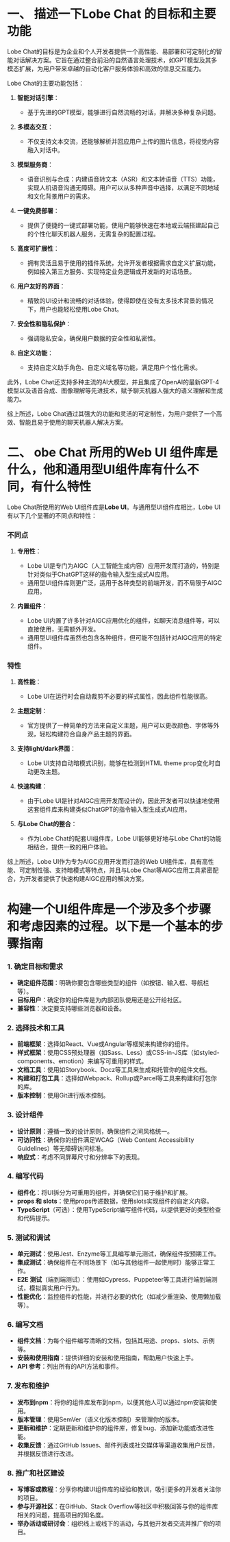 # 一、 描述一下Lobe Chat 的目标和主要功能 

Lobe Chat的目标是为企业和个人开发者提供一个高性能、易部署和可定制化的智能对话解决方案。它旨在通过整合前沿的自然语言处理技术，如GPT模型及其多模态扩展，为用户带来卓越的自动化客户服务体验和高效的信息交互能力。

Lobe Chat的主要功能包括：

1. **智能对话引擎**：
   - 基于先进的GPT模型，能够进行自然流畅的对话，并解决多种复杂问题。

2. **多模态交互**：
   - 不仅支持文本交流，还能够解析并回应用户上传的图片信息，将视觉内容融入对话中。

3. **模型服务商**：
   - 语音识别与合成：内建语音转文本（ASR）和文本转语音（TTS）功能，实现人机语音沟通无障碍。用户可以从多种声音中选择，以满足不同地域和文化背景用户的需求。

4. **一键免费部署**：
   - 提供了便捷的一键式部署功能，使用户能够快速在本地或云端搭建起自己的个性化聊天机器人服务，无需复杂的配置过程。

5. **高度可扩展性**：
   - 拥有灵活且易于使用的插件系统，允许开发者根据需求自定义扩展功能，例如接入第三方服务、实现特定业务逻辑或开发新的对话场景。

6. **用户友好的界面**：
   - 精致的UI设计和流畅的对话体验，使得即使在没有太多技术背景的情况下，用户也能轻松使用Lobe Chat。

7. **安全性和隐私保护**：
   - 强调隐私安全，确保用户数据的安全性和私密性。

8. **自定义功能**：
   - 支持自定义助手角色、自定义域名等功能，满足用户个性化需求。

此外，Lobe Chat还支持多种主流的AI大模型，并且集成了OpenAI的最新GPT-4模型以及语音合成、图像理解等先进技术，赋予聊天机器人强大的语义理解和生成能力。

综上所述，Lobe Chat通过其强大的功能和灵活的可定制性，为用户提供了一个高效、智能且易于使用的聊天机器人解决方案。



# 二、 obe Chat 所用的Web UI 组件库是什么，他和通用型UI组件库有什么不同，有什么特性 

Lobe Chat所使用的Web UI组件库是**Lobe UI**。与通用型UI组件库相比，Lobe UI有以下几个显著的不同点和特性：

### 不同点

1. **专用性**：
   - Lobe UI是专门为AIGC（人工智能生成内容）应用开发而打造的，特别是针对类似于ChatGPT这样的指令输入型生成式AI应用。
   - 通用型UI组件库则更广泛，适用于各种类型的前端开发，而不局限于AIGC应用。

2. **内置组件**：
   - Lobe UI内置了许多针对AIGC应用优化的组件，如聊天消息组件等，可以直接使用，无需额外开发。
   - 通用型UI组件库虽然也包含各种组件，但可能不包括针对AIGC应用的特定组件。

### 特性

1. **高性能**：
   - Lobe UI在运行时会自动裁剪不必要的样式属性，因此组件性能很高。

2. **主题定制**：
   - 官方提供了一种简单的方法来自定义主题，用户可以更改颜色、字体等外观，轻松构建符合自身产品主题的界面。

3. **支持light/dark界面**：
   - Lobe UI支持自动暗模式识别，能够在检测到HTML theme prop变化时自动更改主题。

4. **快速构建**：
   - 由于Lobe UI是针对AIGC应用开发而设计的，因此开发者可以快速地使用这套组件库来构建类似ChatGPT的指令输入型生成式AI应用。

5. **与Lobe Chat的整合**：
   - 作为Lobe Chat的配套UI组件库，Lobe UI能够更好地与Lobe Chat的功能相结合，提供一致的用户体验。

综上所述，Lobe UI作为专为AIGC应用开发而打造的Web UI组件库，具有高性能、可定制性强、支持暗模式等特点，并且与Lobe Chat等AIGC应用工具紧密配合，为开发者提供了快速构建AIGC应用的解决方案。





#  构建一个UI组件库是一个涉及多个步骤和考虑因素的过程。以下是一个基本的步骤指南

### 1. 确定目标和需求

* **确定组件范围**：明确你要包含哪些类型的组件（如按钮、输入框、导航栏等）。
* **目标用户**：确定你的组件库是为内部团队使用还是公开给社区。
* **兼容性**：决定要支持哪些浏览器和设备。

### 2. 选择技术和工具

* **前端框架**：选择如React、Vue或Angular等框架来构建你的组件。
* **样式框架**：使用CSS预处理器（如Sass、Less）或CSS-in-JS库（如styled-components、emotion）来编写可重用的样式。
* **文档工具**：使用如Storybook、Docz等工具来生成和托管你的组件文档。
* **构建和打包工具**：选择如Webpack、Rollup或Parcel等工具来构建和打包你的库。
* **版本控制**：使用Git进行版本控制。

### 3. 设计组件

* **设计原则**：遵循一致的设计原则，确保组件之间风格统一。
* **可访问性**：确保你的组件满足WCAG（Web Content Accessibility Guidelines）等无障碍访问标准。
* **响应式**：考虑不同屏幕尺寸和分辨率下的表现。

### 4. 编写代码

* **组件化**：将UI拆分为可重用的组件，并确保它们易于维护和扩展。
* **props 和 slots**：使用props传递数据，使用slots实现组件的自定义内容。
* **TypeScript**（可选）：使用TypeScript编写组件代码，以提供更好的类型检查和代码提示。

### 5. 测试和调试

* **单元测试**：使用Jest、Enzyme等工具编写单元测试，确保组件按预期工作。
* **集成测试**：确保组件在不同场景下（如与其他组件一起使用时）能够正常工作。
* **E2E 测试**（端到端测试）：使用如Cypress、Puppeteer等工具进行端到端测试，模拟真实用户行为。
* **性能优化**：监控组件的性能，并进行必要的优化（如减少重渲染、使用懒加载等）。

### 6. 编写文档

* **组件文档**：为每个组件编写清晰的文档，包括其用途、props、slots、示例等。
* **安装和使用指南**：提供详细的安装和使用指南，帮助用户快速上手。
* **API 参考**：列出所有的API方法和事件。

### 7. 发布和维护

* **发布到npm**：将你的组件库发布到npm，以便其他人可以通过npm安装和使用。
* **版本管理**：使用SemVer（语义化版本控制）来管理你的版本。
* **更新和维护**：定期更新和维护你的组件库，修复bug、添加新功能或改进性能。
* **收集反馈**：通过GitHub Issues、邮件列表或社交媒体等渠道收集用户反馈，并根据反馈进行改进。

### 8. 推广和社区建设

* **写博客或教程**：分享你构建UI组件库的经验和教训，吸引更多的开发者关注你的项目。
* **参与开源社区**：在GitHub、Stack Overflow等社区中积极回答与你的组件库相关的问题，提高项目的知名度。
* **举办活动或研讨会**：组织线上或线下的活动，与其他开发者交流并推广你的项目。

